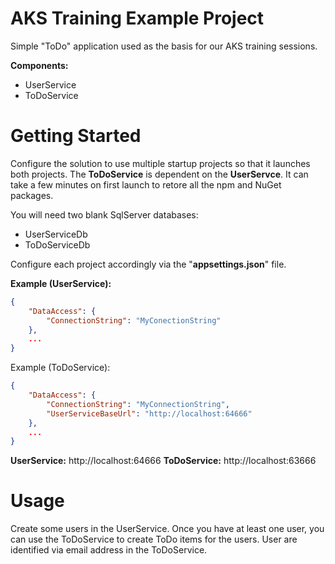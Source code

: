 # AKS Training Example Project
Simple "ToDo" application used as the basis for our AKS training sessions.

**Components:**
 - UserService
 - ToDoService
 
# Getting Started

Configure the solution to use multiple startup projects so that it launches both projects. The **ToDoService** is dependent on the **UserServce**.
It can take a few minutes on first launch to retore all the npm and NuGet packages.

You will need two blank SqlServer databases:
- UserServiceDb
- ToDoServiceDb

Configure each project accordingly via the "**appsettings.json**" file.

**Example (UserService):**

```json
{
	"DataAccess": {
		"ConnectionString": "MyConectionString"
	},
	...
}
```

Example (ToDoService):

```json
{
	"DataAccess": {
		"ConnectionString": "MyConnectionString",
		"UserServiceBaseUrl": "http://localhost:64666"
	},
	...
}
```

**UserService:** http://localhost:64666
**ToDoService:** http://localhost:63666

# Usage

Create some users in the UserService. Once you have at least one user, you can use the ToDoService to create ToDo items for the users. User are identified via email address in the ToDoService.